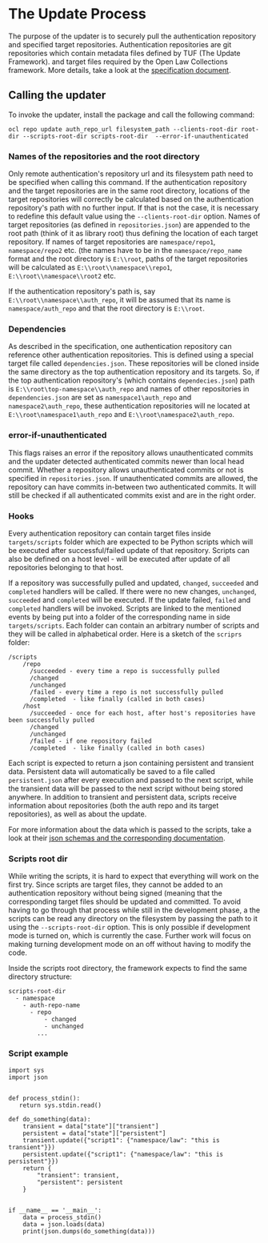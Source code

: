 # The Update Process

The purpose of the updater is to securely pull the authentication repository and specified target repositories. Authentication repositories are git repositories which contain metadata files defined by TUF (The Update Framework). and target files required by the Open Law Collections framework. More details, take a look at the [specification document](./specification.md).


## Calling the updater

To invoke the updater, install the package and call the following command:

```ocl repo update auth_repo_url filesystem_path --clients-root-dir root-dir --scripts-root-dir scripts-root-dir  --error-if-unauthenticated```

### Names of the repositories and the root directory

Only remote authentication's repository url and its filesystem path need to be specified when calling this command. If the
authentication repository and the target repositories are in the same root directory, locations of the target repositories will correctly be calculated based on the authentication repository's
path with no further input. If that is not the case, it is necessary to redefine this default value using the `--clients-root-dir` option.
Names of target repositories (as defined in `repositories.json`) are appended to the root
path (think of it as library root) thus defining the location of each target repository. If names of target repositories
are `namespace/repo1`, `namespace/repo2` etc. (the names have to be in the `namespace/repo_name` format and the root directory is `E:\\root`, paths of the target
repositories will be calculated as `E:\\root\\namespace\\repo1`, `E:\\root\\namespace\\root2` etc.

If the authentication repository's path is, say `E:\\root\\namespace\\auth_repo`, it will be assumed that its name is `namespace/auth_repo` and that the root directory is `E:\\root`.


### Dependencies

As described in the specification, one authentication repository can reference other authentication repositories.
This is defined using a special target file called `dependencies.json`. These repositories will be cloned inside
the same directory as the top authentication repository and its targets. So, if the top authentication repository's (which contains `dependecies.json`) path is `E:\\root\top-namespace\\auth_repo` and names of other repositories in `dependencies.json` are set as `namespace1\auth_repo` and `namespace2\auth_repo`, these authentication repositories will ne located at `E:\\root\namespace1\auth_repo` and `E:\\root\namespace2\auth_repo`.


### error-if-unauthenticated

This flags raises an error if the repository allows unauthenticated commits and the updater detected authenticated commits newer than local head commit. Whether a repository allows unauthenticated commits or not is specified in `repositories.json`. If unauthenticated commits are allowed, the repository can have commits in-between two authenticated commits. It will still be checked if all authenticated commits exist and are in the right order.

### Hooks

Every authentication repository can contain target files inside `targets/scripts` folder which are expected to be Python scripts which will be executed after successful/failed update of that repository. Scripts can also be defined on a host level - will be executed after update of all repositories belonging to that host.

If a repository was successfully pulled and updated, `changed`, `succeeded` and
`completed` handlers will be called. If there were no new changes, `unchanged`,
`succeeded` and `completed` will be executed. If the update failed, `failed` and
`completed` handlers will be invoked. Scripts are linked to the mentioned events by being
put into a folder of the corresponding name in side `targets/scripts`. Each folder can
contain an arbitrary number of scripts and they will be called in alphabetical order.
Here is a sketch of the `scriprs` folder:
```
/scripts
    /repo
      /succeeded - every time a repo is successfully pulled
      /changed
      /unchanged
      /failed - every time a repo is not successfully pulled
      /completed  - like finally (called in both cases)
    /host
      /succeeded - once for each host, after host's repositories have been successfully pulled
      /changed
      /unchanged
      /failed - if one repository failed
      /completed  - like finally (called in both cases)
```

Each script is expected to return a json containing persistent and transient data. Persistent data will automatically be saved to a file called `persistent.json` after every execution and passed to the next script, while the transient data will be passed to the next script without being stored anywhere. In addition to transient and persistent data, scripts receive information about repositories (both the auth repo and its target repositories), as well as about the update.

For more information about the data which is passed to the scripts, take a look at their [json schemas and the corresponding documentation](./schemas/descriptions.md).

### Scripts root dir

While writing the scripts, it is hard to expect that everything will work on the first try. Since scripts are target files, they
cannot be added to an authentication repository without being signed (meaning that the corresponding target files should be
updated and committed. To avoid having to go through that process while still in the development phase, a the scripts can be read any directory on the filesystem by passing the path to it
using the `--scripts-root-dir` option. This is only possible if development mode is turned on, which is currently the case. Further work will focus on making turning development mode on an off without having to modify the code.

Inside the scripts root directory, the framework expects to find the same directory structure:

```
scripts-root-dir
  - namespace
    - auth-repo-name
      - repo
          - changed
          - unchanged
        ...
```

### Script example

```
import sys
import json


def process_stdin():
   return sys.stdin.read()

def do_something(data):
    transient = data["state"]["transient"]
    persistent = data["state"]["persistent"]
    transient.update({"script1": {"namespace/law": "this is transient"}})
    persistent.update({"script1": {"namespace/law": "this is persistent"}})
    return {
        "transient": transient,
        "persistent": persistent
    }


if __name__ == '__main__':
    data = process_stdin()
    data = json.loads(data)
    print(json.dumps(do_something(data)))
```
